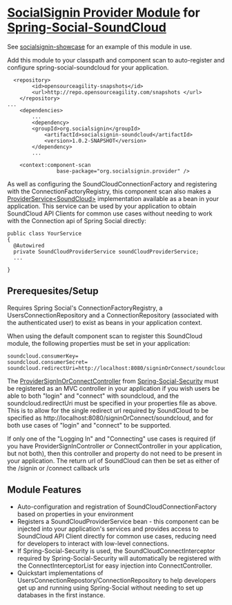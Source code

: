 <a href="https://github.com/socialsignin/socialsignin-provider">SocialSignin Provider Module</a> for <a href="https://github.com/michaellavelle/spring-social-soundcloud">Spring-Social-SoundCloud</a>
======================================================

See <a href="https://github.com/socialsignin/socialsignin-showcase">socialsignin-showcase</a> for an example of this module in use.

Add this module to your classpath and component scan to auto-register and configure spring-social-soundcloud for your
application.
```
  <repository>
        <id>opensourceagility-snapshots</id>
        <url>http://repo.opensourceagility.com/snapshots </url>
    </repository>
...
    <dependencies>
        ...
        <dependency>
        <groupId>org.socialsignin</groupId>
            <artifactId>socialsignin-soundcloud</artifactId>
            <version>1.0.2-SNAPSHOT</version>
        </dependency>
        ...
```
```
    <context:component-scan
                base-package="org.socialsignin.provider" />
```

As well as configuring the SoundCloudConnectionFactory and registering with the ConnectionFactoryRegistry,
this component scan also makes a <a href="https://github.com/socialsignin/socialsignin-provider/blob/master/src/main/java/org/socialsignin/provider/ProviderService.java">ProviderService&lt;SoundCloud&gt;</a> implementation available as a bean in your application. This service
can be used by your application to obtain SoundCloud API Clients for common use cases without needing to work with
the Connection api of Spring Social directly:

```
public class YourService
{
  @Autowired
  private SoundCloudProviderService soundCloudProviderService;
  ...

}
```

Prerequesites/Setup
-------------------

Requires Spring Social's ConnectionFactoryRegistry, a UsersConnectionRepository and a ConnectionRepository (associated with the authenticated user) to exist as beans in your application context.

When using the default component scan to register this SoundCloud module, the following properties must be set in your application:
```
soundcloud.consumerKey=
soundcloud.consumerSecret=
soundcloud.redirectUri=http://localhost:8080/signinOrConnect/soundcloud
```
The <a href="https://github.com/socialsignin/spring-social-security/blob/master/src/main/java/org/socialsignin/springsocial/security/web/ProviderSignInOrConnectController.java">ProviderSignInOrConnectController</a> from 
<a href="https://github.com/socialsignin/spring-social-security">Spring-Social-Security<a/> must be registered as an MVC controller in your
application if you wish users be able to both "login" and "connect" with soundcloud, and the soundcloud.redirectUri must be specified
in your properties file as above.  This is to allow for the single redirect url required by SoundCloud to be specified
as http://localhost:8080/signinOrConnect/soundcloud, and for both use cases of "login" and "connect" to be supported.

If only one of the "Logging In" and "Connecting" use cases is required (if you have ProviderSignInController *or* ConnectController in your application, but not both), then
this controller and property do not need to be present in your application.  The return url of SoundCloud can then
be set as either of the /signin or /connect callback urls


Module Features
---------------

- Auto-configuration and registration of SoundCloudConnectionFactory based on properties in your environment
- Registers a SoundCloudProviderService bean - this component can be injected into your application's services and provides
access to SoundCloud API Client directly for common use cases, reducing need for developers to interact with low-level connections.
- If Spring-Social-Security is used, the SoundCloudConnectInterceptor required by Spring-Social-Security will 
automatically be registered with the ConnectInterceptorList for easy injection into ConnectController.
- Quickstart implementations of UsersConnectionRepostory/ConnectionRepository to help developers get up and running
using Spring-Social without needing to set up databases in the first instance.

